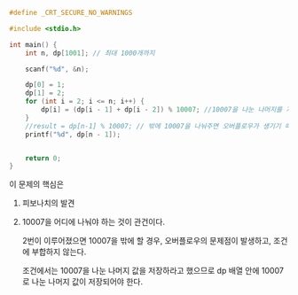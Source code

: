```c
#define _CRT_SECURE_NO_WARNINGS

#include <stdio.h>

int main() {
	int n, dp[1001]; // 최대 1000개까지

	scanf("%d", &n);

	dp[0] = 1;
	dp[1] = 2;
	for (int i = 2; i <= n; i++) {
		dp[i] = (dp[i - 1] + dp[i - 2]) % 10007; //10007을 나눈 나머지를 저장해야 한다.
	}
	//result = dp[n-1] % 10007; // 밖에 10007을 나눠주면 오버플로우가 생기기 때문에 
	printf("%d", dp[n - 1]);


	return 0;
}

```



이 문제의 핵심은 

1. 피보나치의 발견

2. 10007을 어디에 나눠야 하는 것이 관건이다.

   2번이 이루어졌으면 10007을 밖에 할 경우, 오버플로우의 문제점이 발생하고, 조건에 부합하지 않는다.

   조건에서는 10007을 나눈 나머지 값을 저장하라고 했으므로 dp 배열 안에 10007로 나눈 나머지 값이 저장되어야 한다.